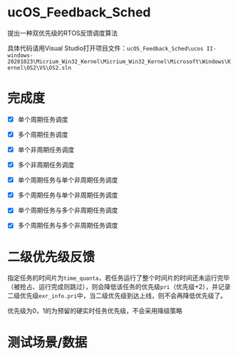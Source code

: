 # ucOS_Feedback_Sched

提出一种双优先级的RTOS反馈调度算法



具体代码请用Visual Studio打开项目文件：`ucOS_Feedback_Sched\ucos II-windows-20201023\Micrium_Win32_Kernel\Micrium_Win32_Kernel\Microsoft\Windows\Kernel\OS2\VS\OS2.sln`



# 完成度

- [X] 单个周期任务调度

- [X] 多个周期任务调度

- [X] 单个非周期任务调度

- [x] 多个非周期任务调度

- [x] 单个周期任务与单个非周期任务调度

- [x] 多个周期任务与单个非周期任务调度

- [x] 单个周期任务与多个非周期任务调度

- [x] 多个周期任务与多个非周期任务调度



# 二级优先级反馈

指定任务的时间片为`time_quanta`，若任务运行了整个时间片的时间还未运行完毕（被抢占、运行完成则跳过），则会降低该任务的优先级`pri`（优先级+2），并记录二级优先级`exr_info.pri`中，当二级优先级到达上线，则不会再降低优先级了。



优先级为0，1的为预留的硬实时任务优先级，不会采用降级策略

# 测试场景/数据

